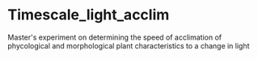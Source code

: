 # Timescale_light_acclim
Master's experiment on determining the speed of acclimation of phycological and morphological plant characteristics to a change in light 
